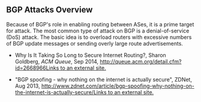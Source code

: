 ## BGP Attacks Overview

Because of BGP's role in enabling routing between ASes, it is a prime target for attack. The most common type of attack on BGP is a denial-of-service (DoS) attack. The basic idea is to overload routers with excessive numbers of BGP update messages or sending overly large route advertisements.

- Why Is It Taking So Long to Secure Internet Routing?, Sharon Goldberg, _ACM Queue_, Sep 2014, [http://queue.acm.org/detail.cfm?id=2668966Links to an external site.](http://queue.acm.org/detail.cfm?id=2668966)

- "BGP spoofing - why nothing on the internet is actually secure", ZDNet, Aug 2013, [http://www.zdnet.com/article/bgp-spoofing-why-nothing-on-the-internet-is-actually-secure/Links to an external site.](http://www.zdnet.com/article/bgp-spoofing-why-nothing-on-the-internet-is-actually-secure/)